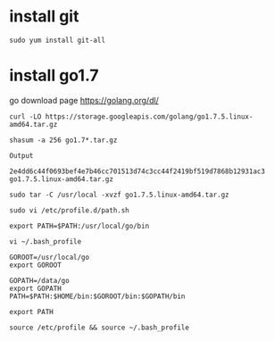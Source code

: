 
# install git

```
sudo yum install git-all
```

# install go1.7

go download page https://golang.org/dl/

```
curl -LO https://storage.googleapis.com/golang/go1.7.5.linux-amd64.tar.gz
```

```
shasum -a 256 go1.7*.tar.gz
```

```
Output

2e4dd6c44f0693bef4e7b46cc701513d74c3cc44f2419bf519d7868b12931ac3 go1.7.5.linux-amd64.tar.gz
```

```
sudo tar -C /usr/local -xvzf go1.7.5.linux-amd64.tar.gz
```

```
sudo vi /etc/profile.d/path.sh
```

```
export PATH=$PATH:/usr/local/go/bin
```

```
vi ~/.bash_profile
```

```
GOROOT=/usr/local/go
export GOROOT

GOPATH=/data/go
export GOPATH
PATH=$PATH:$HOME/bin:$GOROOT/bin:$GOPATH/bin

export PATH

```

```
source /etc/profile && source ~/.bash_profile
```
